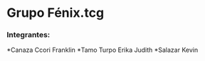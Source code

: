 # Grupo Fénix.tcg
### Integrantes:

  *Canaza Ccori Franklin
  *Tamo Turpo Erika Judith
  *Salazar Kevin
    



